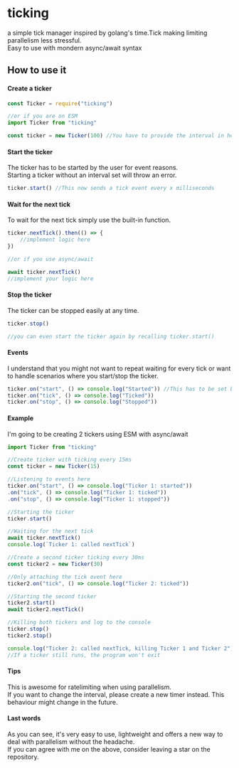 # ticking

a simple tick manager inspired by golang's time.Tick making limiting parallelism less stressful.
<br>
Easy to use with mondern async/await syntax

## How to use it

#### Create a ticker

```js
const Ticker = require("ticking")

//or if you are on ESM
import Ticker from "ticking"

const ticker = new Ticker(100) //You have to provide the interval in here
```

#### Start the ticker

The ticker has to be started by the user for event reasons.
<br>
Starting a ticker without an interval set will throw an error.

```js
ticker.start() //This now sends a tick event every x milliseconds
```

#### Wait for the next tick

To wait for the next tick simply use the built-in function.

```js
ticker.nextTick().then(() => {
    //implement logic here
})

//or if you use async/await

await ticker.nextTick()
//implement your logic here
```

#### Stop the ticker

The ticker can be stopped easily at any time.

```js
ticker.stop()

//you can even start the ticker again by recalling ticker.start()
```

#### Events
I understand that you might not want to repeat waiting for every tick or want to handle scenarios where you start/stop the ticker.

```js
ticker.on("start", () => console.log("Started")) //This has to be set before calling ticker.start()
ticker.on("tick", () => console.log("Ticked"))
ticker.on("stop", () => console.log("Stopped"))
```


#### Example

I'm going to be creating 2 tickers using ESM with async/await

```js
import Ticker from "ticking"

//Create ticker with ticking every 15ms
const ticker = new Ticker(15)

//Listening to events here
ticker.on("start", () => console.log("Ticker 1: started"))
.on("tick", () => console.log("Ticker 1: ticked"))
.on("stop", () => console.log("Ticker 1: stopped"))

//Starting the ticker
ticker.start()

//Waiting for the next tick
await ticker.nextTick()
console.log(`Ticker 1: called nextTick`)

//Create a second ticker ticking every 30ms
const ticker2 = new Ticker(30)

//Only attaching the tick event here
ticker2.on("tick", () => console.log("Ticker 2: ticked"))

//Starting the second ticker
ticker2.start()
await ticker2.nextTick()

//Killing both tickers and log to the console
ticker.stop()
ticker2.stop()

console.log("Ticker 2: called nextTick, killing Ticker 1 and Ticker 2")
//If a ticker still runs, the program won't exit
```

#### Tips

This is awesome for ratelimiting when using parallelism.
<br>
If you want to change the interval, please create a new timer instead. This behaviour might change in the future.


#### Last words

As you can see, it's very easy to use, lightweight and offers a new way to deal with parallelism without the headache.
<br>
If you can agree with me on the above, consider leaving a star on the repository.